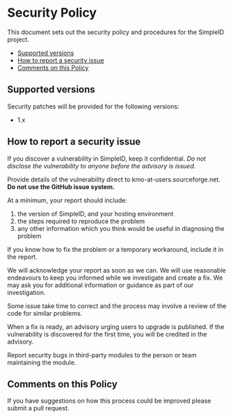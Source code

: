 # Security Policy

This document sets out the security policy and procedures for the
SimpleID project.

  * [Supported versions](#supported-versions)
  * [How to report a security issue](#how-to-report-a-security-issue)
  * [Comments on this Policy](#comments-on-this-policy)

## Supported versions

Security patches will be provided for the following versions:

- 1.x


## How to report a security issue

If you discover a vulnerability in SimpleID, keep it confidential. 
*Do not disclose the vulnerability to anyone before the advisory is issued.*

Provide details of the vulnerability direct to kmo-at-users.sourceforge.net.
**Do not use the GitHub issue system.**

At a minimum, your report should include:

   1. the version of SimpleID, and your hosting environment
   2. the steps required to reproduce the problem
   3. any other information which you think would be useful in diagnosing
      the problem

If you know how to fix the problem or a temporary workaround, include it
in the report.

We will acknowledge your report as soon as we can.  We will use reasonable
endeavours to keep you informed while we investigate and create a fix.
We may ask you for additional information or guidance as part of our
investigation.

Some issue take time to correct and the process may involve a review of
the code for similar problems.

When a fix is ready, an advisory urging users to upgrade is published.
If the vulnerability is discovered for the first time, you will be credited in the advisory.

Report security bugs in third-party modules to the person or team maintaining
the module.

## Comments on this Policy

If you have suggestions on how this process could be improved please submit a
pull request.



[Semantic Versioning Specification]: https://semver.org/